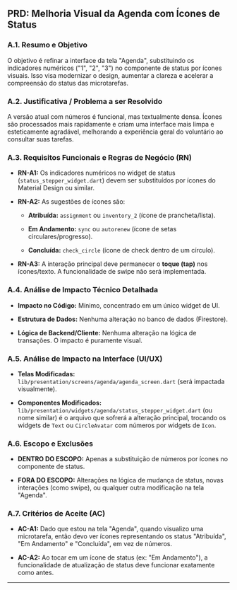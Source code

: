 PRD: Melhoria Visual da Agenda com Ícones de Status
-------------------------------------------------------

### A.1. Resumo e Objetivo

O objetivo é refinar a interface da tela "Agenda", substituindo os indicadores numéricos ("1", "2", "3") no componente de status por ícones visuais. Isso visa modernizar o design, aumentar a clareza e acelerar a compreensão do status das microtarefas.

### A.2. Justificativa / Problema a ser Resolvido

A versão atual com números é funcional, mas textualmente densa. Ícones são processados mais rapidamente e criam uma interface mais limpa e esteticamente agradável, melhorando a experiência geral do voluntário ao consultar suas tarefas.

### A.3. Requisitos Funcionais e Regras de Negócio (RN)

*   **RN-A1:** Os indicadores numéricos no widget de status (`status_stepper_widget.dart`) devem ser substituídos por ícones do Material Design ou similar.
    
*   **RN-A2:** As sugestões de ícones são:
    
    *   **Atribuída:** `assignment` ou `inventory_2` (ícone de prancheta/lista).
        
    *   **Em Andamento:** `sync` ou `autorenew` (ícone de setas circulares/progresso).
        
    *   **Concluída:** `check_circle` (ícone de check dentro de um círculo).
        
*   **RN-A3:** A interação principal deve permanecer o **toque (tap)** nos ícones/texto. A funcionalidade de swipe não será implementada.
    

### A.4. Análise de Impacto Técnico Detalhada

*   **Impacto no Código:** Mínimo, concentrado em um único widget de UI.
    
*   **Estrutura de Dados:** Nenhuma alteração no banco de dados (Firestore).
    
*   **Lógica de Backend/Cliente:** Nenhuma alteração na lógica de transações. O impacto é puramente visual.
    

### A.5. Análise de Impacto na Interface (UI/UX)

*   **Telas Modificadas:** `lib/presentation/screens/agenda/agenda_screen.dart` (será impactada visualmente).
    
*   **Componentes Modificados:** `lib/presentation/widgets/agenda/status_stepper_widget.dart` (ou nome similar) é o arquivo que sofrerá a alteração principal, trocando os widgets de `Text` ou `CircleAvatar` com números por widgets de `Icon`.
    

### A.6. Escopo e Exclusões

*   **DENTRO DO ESCOPO:** Apenas a substituição de números por ícones no componente de status.
    
*   **FORA DO ESCOPO:** Alterações na lógica de mudança de status, novas interações (como swipe), ou qualquer outra modificação na tela "Agenda".
    

### A.7. Critérios de Aceite (AC)

*   **AC-A1:** Dado que estou na tela "Agenda", quando visualizo uma microtarefa, então devo ver ícones representando os status "Atribuída", "Em Andamento" e "Concluída", em vez de números.
    
*   **AC-A2:** Ao tocar em um ícone de status (ex: "Em Andamento"), a funcionalidade de atualização de status deve funcionar exatamente como antes.
    

* * *